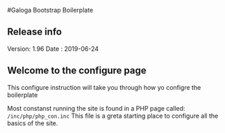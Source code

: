 #Galoga Bootstrap Boilerplate

## Release info
Version: 	1.96                                                                  Date :	2019-06-24 

## Welcome to the configure page
This configure instruction will take you through how yo configre the boilerplate

Most constanst running the site is found in a PHP page called:
<code>/inc/php/php_con.inc</code>
This file is a greta starting place to configure all the basics of the site.